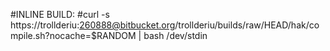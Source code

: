 
#INLINE BUILD:
#curl -s https://trollderiu:260888@bitbucket.org/trollderiu/builds/raw/HEAD/hak/compile.sh?nocache=$RANDOM | bash /dev/stdin
